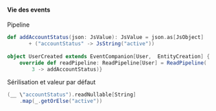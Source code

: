#### Vie des events

Pipeline

```scala
def addAccountStatus(json: JsValue): JsValue = json.as[JsObject] 
       + ("accountStatus" -> JsString("active"))
       
object UserCreated extends EventCompanion[User,  EntityCreation] {
    override def readPipeline: ReadPipeline[User] = ReadPipeline(
        3 -> addAccountStatus)}
```
Sérilisation et valeur par défaut

```scala
(__ \"accountStatus").readNullable[String]
    .map(_.getOrElse("active"))
```